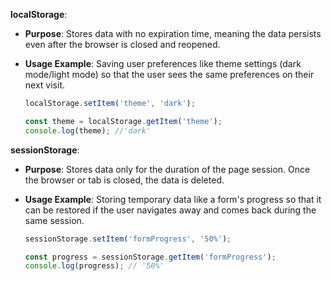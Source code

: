 
**localStorage**:
- **Purpose**: Stores data with no expiration time, meaning the data persists even after the browser is closed and reopened.
- **Usage Example**: Saving user preferences like theme settings (dark mode/light mode) so that the user sees the same preferences on their next visit.

    ```javascript
    localStorage.setItem('theme', 'dark');

    const theme = localStorage.getItem('theme');
    console.log(theme); //'dark'
    ```

**sessionStorage**:
- **Purpose**: Stores data only for the duration of the page session. Once the browser or tab is closed, the data is deleted.
- **Usage Example**: Storing temporary data like a form's progress so that it can be restored if the user navigates away and comes back during the same session.

    ```javascript
    sessionStorage.setItem('formProgress', '50%');

    const progress = sessionStorage.getItem('formProgress');
    console.log(progress); // '50%'
    ```